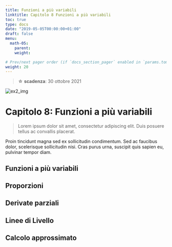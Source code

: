 ```yaml
---
title: Funzioni a più variabili
linktitle: Capitolo 8 Funzioni a più variabili
toc: true
type: docs
date: "2019-05-05T00:00:00+01:00"
draft: false
menu:
  math-05:
    parent: 
    weight: 

# Prev/next pager order (if `docs_section_pager` enabled in `params.toml`)
weight: 20
---
```


> ☆ **scadenza**: 30 ottobre 2021

![ex2_img](../ex2_img.png)

# Capitolo 8: Funzioni a più variabili

>Lorem ipsum dolor sit amet, consectetur adipiscing elit. Duis posuere tellus ac convallis placerat.

Proin tincidunt magna sed ex sollicitudin condimentum. Sed ac faucibus dolor, scelerisque sollicitudin nisi. Cras purus urna, suscipit quis sapien eu, pulvinar tempor diam.

## Funzioni a più variabili



## Proporzioni

## Derivate parziali

## Linee di Livello

## Calcolo  approssimato
